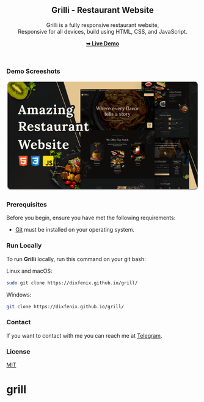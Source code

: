 <div align="center">
 
  <br />
  <br />

  <h2 align="center">Grilli - Restaurant Website</h2>

  Grilli is a fully responsive restaurant website, <br />Responsive for all devices, build using HTML, CSS, and JavaScript.

  <a href="https://dixfenix.github.io/grill/"><strong>➥ Live Demo</strong></a>

</div>

<br />

### Demo Screeshots

![Grilli Desktop Demo](./readme-images/desktop.png "Desktop Demo")

### Prerequisites

Before you begin, ensure you have met the following requirements:

* [Git](https://git-scm.com/downloads "Download Git") must be installed on your operating system.

### Run Locally

To run **Grilli** locally, run this command on your git bash:

Linux and macOS:

```bash
sudo git clone https://dixfenix.github.io/grill/
```

Windows:

```bash
git clone https://dixfenix.github.io/grill/
```

### Contact

If you want to contact with me you can reach me at [Telegram](https://t.me/ahrorjon911).

### License

[MIT](https://choosealicense.com/licenses/mit/)
# grill
